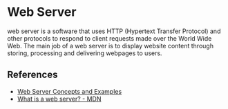 # Web Server

web server is a software that uses HTTP (Hypertext Transfer Protocol) and other protocols to respond to client requests made over the World Wide Web. The main job of a web server is to display website content through storing, processing and delivering webpages to users.

## References

- [Web Server Concepts and Examples](https://youtu.be/9J1nJOivdyw?si=4K11SqYIfsb_3pPz)
- [What is a web server? - MDN](https://developer.mozilla.org/en-US/docs/Learn/Common_questions/Web_mechanics/What_is_a_web_server)
